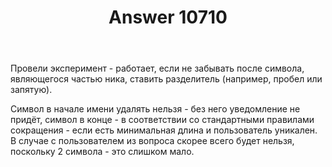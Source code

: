 ﻿---
title: "Answer 10710"
se.owner.user_id: 178988
se.owner.display_name: "Qwertiy"
se.owner.link: "https://ru.meta.stackoverflow.com/users/178988/qwertiy"
se.answer_id: 10710
se.question_id: 10708
se.post_type: answer
se.is_accepted: False
---
<p>Провели эксперимент - работает, если не забывать после символа, являющегося частью ника, ставить разделитель (например, пробел или запятую).</p>
<p>Символ в начале имени удалять нельзя - без него уведомление не придёт, символ в конце - в соответствии со стандартными правилами сокращения - если есть минимальная длина и пользователь уникален. В случае с пользователем из вопроса скорее всего будет нельзя, поскольку 2 символа - это слишком мало.</p>
